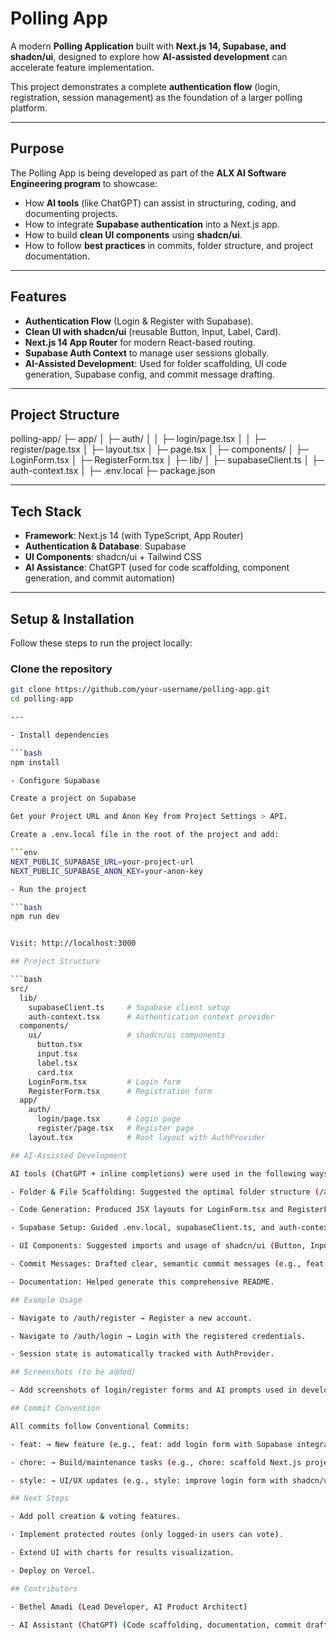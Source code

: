 # Polling App

A modern **Polling Application** built with **Next.js 14, Supabase, and shadcn/ui**, designed to explore how **AI-assisted development** can accelerate feature implementation.  

This project demonstrates a complete **authentication flow** (login, registration, session management) as the foundation of a larger polling platform.  

---

## Purpose

The Polling App is being developed as part of the **ALX AI Software Engineering program** to showcase:  

- How **AI tools** (like ChatGPT) can assist in structuring, coding, and documenting projects.  
- How to integrate **Supabase authentication** into a Next.js app.  
- How to build **clean UI components** using **shadcn/ui**.  
- How to follow **best practices** in commits, folder structure, and project documentation.  

---

## Features

- **Authentication Flow** (Login & Register with Supabase).  
- **Clean UI with shadcn/ui** (reusable Button, Input, Label, Card).  
- **Next.js 14 App Router** for modern React-based routing.  
- **Supabase Auth Context** to manage user sessions globally.  
- **AI-Assisted Development**: Used for folder scaffolding, UI code generation, Supabase config, and commit message drafting.  

---

## Project Structure

polling-app/
 ├─ app/
 │   ├─ auth/
 │   │   ├─ login/page.tsx
 │   │   ├─ register/page.tsx
 │   ├─ layout.tsx
 │   ├─ page.tsx
 │
 ├─ components/
 │   ├─ LoginForm.tsx
 │   ├─ RegisterForm.tsx
 │
 ├─ lib/
 │   ├─ supabaseClient.ts
 │   ├─ auth-context.tsx
 │
 ├─ .env.local
 ├─ package.json

---

## Tech Stack

- **Framework**: Next.js 14 (with TypeScript, App Router)  
- **Authentication & Database**: Supabase  
- **UI Components**: shadcn/ui + Tailwind CSS  
- **AI Assistance**: ChatGPT (used for code scaffolding, component generation, and commit automation)  

---

## Setup & Installation

Follow these steps to run the project locally:  

### Clone the repository

```bash
git clone https://github.com/your-username/polling-app.git
cd polling-app

---

- Install dependencies

```bash
npm install

- Configure Supabase

Create a project on Supabase

Get your Project URL and Anon Key from Project Settings > API.

Create a .env.local file in the root of the project and add:

```env
NEXT_PUBLIC_SUPABASE_URL=your-project-url
NEXT_PUBLIC_SUPABASE_ANON_KEY=your-anon-key

- Run the project

```bash
npm run dev


Visit: http://localhost:3000

## Project Structure

```bash
src/
  lib/
    supabaseClient.ts     # Supabase client setup
    auth-context.tsx      # Authentication context provider
  components/
    ui/                   # shadcn/ui components
      button.tsx
      input.tsx
      label.tsx
      card.tsx
    LoginForm.tsx         # Login form
    RegisterForm.tsx      # Registration form
  app/
    auth/
      login/page.tsx      # Login page
      register/page.tsx   # Register page
    layout.tsx            # Root layout with AuthProvider

## AI-Assisted Development

AI tools (ChatGPT + inline completions) were used in the following ways:

- Folder & File Scaffolding: Suggested the optimal folder structure (/auth/login, /auth/register, /components/...).

- Code Generation: Produced JSX layouts for LoginForm.tsx and RegisterForm.tsx with Supabase integration.

- Supabase Setup: Guided .env.local, supabaseClient.ts, and auth-context.tsx.

- UI Components: Suggested imports and usage of shadcn/ui (Button, Input, Label).

- Commit Messages: Drafted clear, semantic commit messages (e.g., feat: add Supabase client setup).

- Documentation: Helped generate this comprehensive README.

## Example Usage

- Navigate to /auth/register → Register a new account.

- Navigate to /auth/login → Login with the registered credentials.

- Session state is automatically tracked with AuthProvider.

## Screenshots (to be added)

- Add screenshots of login/register forms and AI prompts used in development.

## Commit Convention

All commits follow Conventional Commits:

- feat: → New feature (e.g., feat: add login form with Supabase integration).

- chore: → Build/maintenance tasks (e.g., chore: scaffold Next.js project).

- style: → UI/UX updates (e.g., style: improve login form with shadcn/ui).

## Next Steps

- Add poll creation & voting features.

- Implement protected routes (only logged-in users can vote).

- Extend UI with charts for results visualization.

- Deploy on Vercel.

## Contributors

- Bethel Amadi (Lead Developer, AI Product Architect)

- AI Assistant (ChatGPT) (Code scaffolding, documentation, commit drafting)
